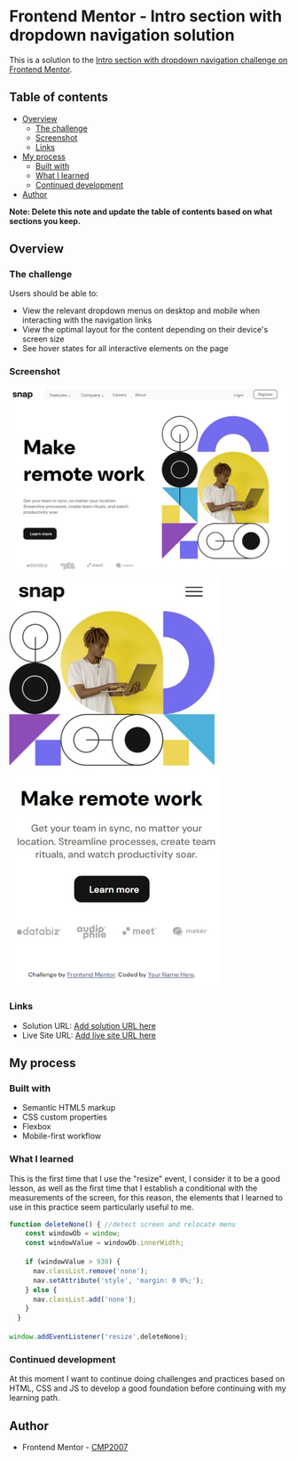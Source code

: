 # Frontend Mentor - Intro section with dropdown navigation solution

This is a solution to the [Intro section with dropdown navigation challenge on Frontend Mentor](https://www.frontendmentor.io/challenges/intro-section-with-dropdown-navigation-ryaPetHE5). 

## Table of contents

- [Overview](#overview)
  - [The challenge](#the-challenge)
  - [Screenshot](#screenshot)
  - [Links](#links)
- [My process](#my-process)
  - [Built with](#built-with)
  - [What I learned](#what-i-learned)
  - [Continued development](#continued-development)
- [Author](#author)

**Note: Delete this note and update the table of contents based on what sections you keep.**

## Overview

### The challenge

Users should be able to:

- View the relevant dropdown menus on desktop and mobile when interacting with the navigation links
- View the optimal layout for the content depending on their device's screen size
- See hover states for all interactive elements on the page

### Screenshot

![](./images/screenshot_1.jpg)
![](./images/screenshot_2.jpg)


### Links

- Solution URL: [Add solution URL here](https://www.frontendmentor.io/solutions/introsectionwithdropdownnavigation-tfWSxCjeU4)
- Live Site URL: [Add live site URL here](https://cmp2007.github.io/intro-section-with-dropdown-navigation/)

## My process

### Built with

- Semantic HTML5 markup
- CSS custom properties
- Flexbox
- Mobile-first workflow

### What I learned

This is the first time that I use the "resize" event, I consider it to be a good lesson, as well as the first time that I establish a conditional with the measurements of the screen, for this reason, the elements that I learned to use in this practice seem particularly useful to me.

```js
function deleteNone() { //detect screen and relocate menu
    const windowOb = window;
    const windowValue = windowOb.innerWidth;
  
    if (windowValue > 930) {
      nav.classList.remove('none');
      nav.setAttribute('style', 'margin: 0 0%;');
    } else {
      nav.classList.add('none');
    }
  }

window.addEventListener('resize',deleteNone);
```

### Continued development

At this moment I want to continue doing challenges and practices based on HTML, CSS and JS to develop a good foundation before continuing with my learning path.


## Author

- Frontend Mentor - [CMP2007](https://www.frontendmentor.io/profile/CMP2007)